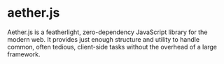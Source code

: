# aether.js
Aether.js is a featherlight, zero-dependency JavaScript library for the modern web. It provides just enough structure and utility to handle common, often tedious, client-side tasks without the overhead of a large framework.

